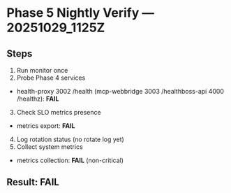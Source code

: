 # Phase 5 Nightly Verify — 20251029_1125Z
## Steps
1) Run monitor once
2) Probe Phase 4 services
- health-proxy 3002 /health (mcp-webbridge 3003 /healthboss-api 4000 /healthz): **FAIL**
3) Check SLO metrics presence
- metrics export: **FAIL**
4) Log rotation status
(no rotate log yet)
5) Collect system metrics
- metrics collection: **FAIL** (non-critical)

## Result: **FAIL**
